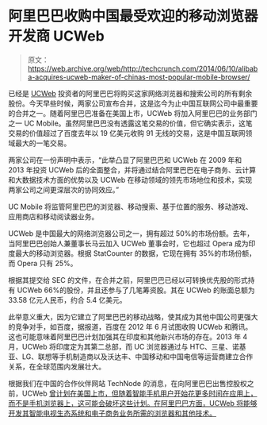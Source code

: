 # 阿里巴巴收购中国最受欢迎的移动浏览器开发商 UCWeb

> 原文：<https://web.archive.org/web/http://techcrunch.com/2014/06/10/alibaba-acquires-ucweb-maker-of-chinas-most-popular-mobile-browser/>

已经是 [UCWeb](https://web.archive.org/web/20230316050654/http://www.ucweb.com/) 投资者的阿里巴巴将购买这家网络浏览器和搜索公司的所有剩余股份。今天早些时候，两家公司宣布合并，这是迄今为止中国互联网公司中最重要的合并之一。随着阿里巴巴准备在美国上市，UCWeb 将加入阿里巴巴的业务部门之一 UC Mobile。虽然阿里巴巴没有透露这笔交易的价值，但它确实表示，这笔交易的价值超过了百度去年以 19 亿美元收购 91 无线的交易，这是中国互联网领域最大的一笔交易。

两家公司在一份声明中表示，“此举凸显了阿里巴巴和 UCWeb 在 2009 年和 2013 年投资 UCWeb 后的全面整合，并将通过结合阿里巴巴在电子商务、云计算和大数据技术方面的优势以及 UCWeb 在移动领域的领先市场地位和技术，实现两家公司之间更深层次的协同效应。”

UC Mobile 将监管阿里巴巴的浏览器、移动搜索、基于位置的服务、移动游戏、应用商店和移动阅读器业务。

UCWeb 是中国最大的网络浏览器公司之一，拥有超过 50%的市场份额。去年，当阿里巴巴创始人兼董事长马云加入 UCWeb 董事会时，它也超过 Opera 成为印度最大的移动浏览器。根据 StatCounter 的数据，它现在拥有 35%的市场份额，而 Opera 只有 25%。

根据其提交给 SEC 的文件，在合并之前，阿里巴巴已经以可转换优先股的形式持有 UCWeb 66%的股份，并且还参与了几笔筹资股。其在 UCWeb 的账面总额为 33.58 亿元人民币，约合 5.4 亿美元。

此举意义重大，因为它建立了阿里巴巴的移动战略，使其成为其他中国公司更强大的竞争对手，如百度，据报道，百度在 2012 年 6 月试图收购 UCWeb 和腾讯。这也可能意味着阿里巴巴计划加强其在印度和其他新兴市场的存在。2013 年 4 月，UCWeb 将印度定为其第二总部，而 UC 浏览器通过与 HTC、三星、诺基亚、LG、联想等手机制造商以及沃达丰、中国移动和中国电信等运营商建立合作关系，在全球范围内发展壮大。

根据我们在中国的合作伙伴网站 TechNode 的消息，在向阿里巴巴出售控股权之前，UCWeb [曾计划在美国上市，但随着智能手机用户开始花更多时间在应用上，而不是手机浏览器上，这可能会破坏这些计划。在阿里巴巴方面，UCWeb 将能够开发其智能电视生态系统和电子商务业务所需的浏览器和其他技术。](https://web.archive.org/web/20230316050654/http://technode.com/2014/06/11/alibaba-fully-acquire-chinese-mobile-browser-search-service-provider-uc-web/)